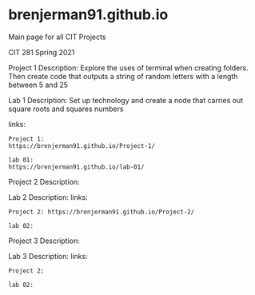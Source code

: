 # brenjerman91.github.io
Main page for all CIT Projects 

CIT 281 Spring 2021

Project 1
Description: Explore the uses of terminal when creating folders. Then create code that outputs a string of random letters with a length between 5 and 25

Lab 1
Description: Set up technology and create a node that carries out square roots and squares numbers


links:

    Project 1:
    https://brenjerman91.github.io/Project-1/

    lab 01:
    https://brenjerman91.github.io/lab-01/


Project 2
Description: 

Lab 2
Description: 
links:

    Project 2: https://brenjerman91.github.io/Project-2/
    
    lab 02:


Project 3
Description: 

Lab 3
Description: 
links:

    Project 2:
    
    lab 02:
   

